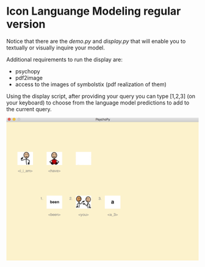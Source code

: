 # Icon Languange Modeling regular version
Notice that there are the *demo.py* and *display.py* that will enable you to textually or visually inquire your model.


Additional requirements to run the display are:
  * psychopy
  * pdf2image
  * access to the images of symbolstix (pdf realization of them)
  
Using the display script, after providing your query you can type [1,2,3] (on your keyboard) to choose from the language model predictions to add to the current query.
<p align="center">
<img src="../images/demo.png" width="600">
</p>
